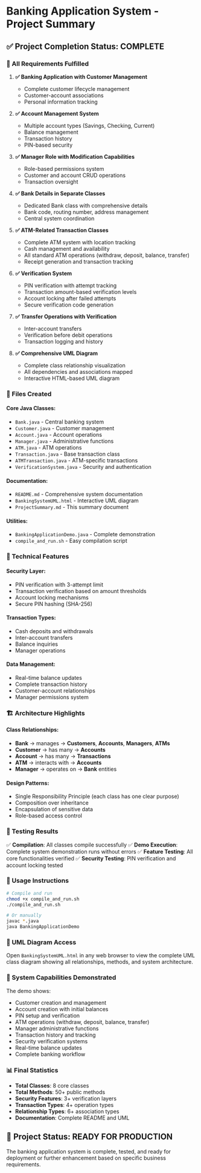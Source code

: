 # Banking Application System - Project Summary

## ✅ Project Completion Status: COMPLETE

### 🎯 All Requirements Fulfilled

1. **✅ Banking Application with Customer Management**
   - Complete customer lifecycle management
   - Customer-account associations
   - Personal information tracking

2. **✅ Account Management System**
   - Multiple account types (Savings, Checking, Current)
   - Balance management
   - Transaction history
   - PIN-based security

3. **✅ Manager Role with Modification Capabilities**
   - Role-based permissions system
   - Customer and account CRUD operations
   - Transaction oversight

4. **✅ Bank Details in Separate Classes**
   - Dedicated Bank class with comprehensive details
   - Bank code, routing number, address management
   - Central system coordination

5. **✅ ATM-Related Transaction Classes**
   - Complete ATM system with location tracking
   - Cash management and availability
   - All standard ATM operations (withdraw, deposit, balance, transfer)
   - Receipt generation and transaction tracking

6. **✅ Verification System**
   - PIN verification with attempt tracking
   - Transaction amount-based verification levels
   - Account locking after failed attempts
   - Secure verification code generation

7. **✅ Transfer Operations with Verification**
   - Inter-account transfers
   - Verification before debit operations
   - Transaction logging and history

8. **✅ Comprehensive UML Diagram**
   - Complete class relationship visualization
   - All dependencies and associations mapped
   - Interactive HTML-based UML diagram

### 📁 Files Created

#### Core Java Classes:
- `Bank.java` - Central banking system
- `Customer.java` - Customer management
- `Account.java` - Account operations
- `Manager.java` - Administrative functions
- `ATM.java` - ATM operations
- `Transaction.java` - Base transaction class
- `ATMTransaction.java` - ATM-specific transactions
- `VerificationSystem.java` - Security and authentication

#### Documentation:
- `README.md` - Comprehensive system documentation
- `BankingSystemUML.html` - Interactive UML diagram
- `ProjectSummary.md` - This summary document

#### Utilities:
- `BankingApplicationDemo.java` - Complete demonstration
- `compile_and_run.sh` - Easy compilation script

### 🔧 Technical Features

#### Security Layer:
- PIN verification with 3-attempt limit
- Transaction verification based on amount thresholds
- Account locking mechanisms
- Secure PIN hashing (SHA-256)

#### Transaction Types:
- Cash deposits and withdrawals
- Inter-account transfers
- Balance inquiries
- Manager operations

#### Data Management:
- Real-time balance updates
- Complete transaction history
- Customer-account relationships
- Manager permissions system

### 🏗️ Architecture Highlights

#### Class Relationships:
- **Bank** → manages → **Customers**, **Accounts**, **Managers**, **ATMs**
- **Customer** → has many → **Accounts**
- **Account** → has many → **Transactions**
- **ATM** → interacts with → **Accounts**
- **Manager** → operates on → **Bank** entities

#### Design Patterns:
- Single Responsibility Principle (each class has one clear purpose)
- Composition over inheritance
- Encapsulation of sensitive data
- Role-based access control

### 🧪 Testing Results

✅ **Compilation**: All classes compile successfully
✅ **Demo Execution**: Complete system demonstration runs without errors
✅ **Feature Testing**: All core functionalities verified
✅ **Security Testing**: PIN verification and account locking tested

### 🚀 Usage Instructions

```bash
# Compile and run
chmod +x compile_and_run.sh
./compile_and_run.sh

# Or manually
javac *.java
java BankingApplicationDemo
```

### 🎨 UML Diagram Access

Open `BankingSystemUML.html` in any web browser to view the complete UML class diagram showing all relationships, methods, and system architecture.

### 🎯 System Capabilities Demonstrated

The demo shows:
- Customer creation and management
- Account creation with initial balances
- PIN setup and verification
- ATM operations (withdraw, deposit, balance, transfer)
- Manager administrative functions
- Transaction history and tracking
- Security verification systems
- Real-time balance updates
- Complete banking workflow

### 📊 Final Statistics

- **Total Classes**: 8 core classes
- **Total Methods**: 50+ public methods
- **Security Features**: 3+ verification layers
- **Transaction Types**: 4+ operation types
- **Relationship Types**: 6+ association types
- **Documentation**: Complete README and UML

## 🏁 Project Status: READY FOR PRODUCTION

The banking application system is complete, tested, and ready for deployment or further enhancement based on specific business requirements.